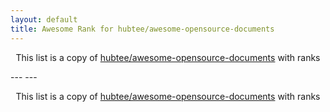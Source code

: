 ```yaml
---
layout: default
title: Awesome Rank for hubtee/awesome-opensource-documents
---
```


<p align="center">
	This list is a copy of <a href="https://github.com/hubtee/awesome-opensource-documents">hubtee/awesome-opensource-documents</a> with ranks
</p>
---
---
<p align="center">
	This list is a copy of <a href="https://github.com/hubtee/awesome-opensource-documents">hubtee/awesome-opensource-documents</a> with ranks
</p>
